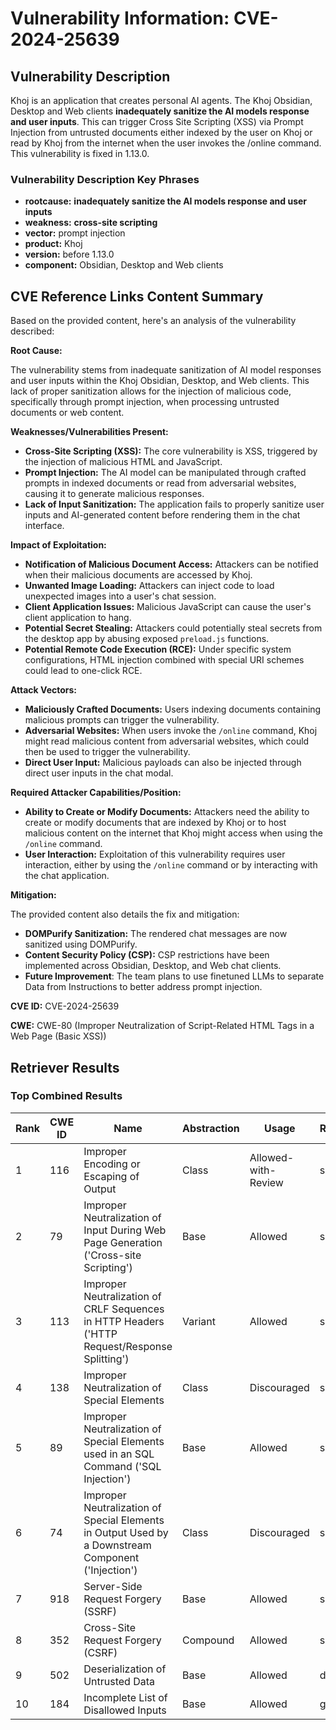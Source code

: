 # Vulnerability Information: CVE-2024-25639

## Vulnerability Description
Khoj is an application that creates personal AI agents. The Khoj Obsidian, Desktop and Web clients **inadequately sanitize the AI models response and user inputs**. This can trigger Cross Site Scripting (XSS) via Prompt Injection from untrusted documents either indexed by the user on Khoj or read by Khoj from the internet when the user invokes the /online command. This vulnerability is fixed in 1.13.0.

### Vulnerability Description Key Phrases
- **rootcause:** **inadequately sanitize the AI models response and user inputs**
- **weakness:** **cross-site scripting**
- **vector:** prompt injection
- **product:** Khoj
- **version:** before 1.13.0
- **component:** Obsidian, Desktop and Web clients

## CVE Reference Links Content Summary
Based on the provided content, here's an analysis of the vulnerability described:

**Root Cause:**

The vulnerability stems from inadequate sanitization of AI model responses and user inputs within the Khoj Obsidian, Desktop, and Web clients. This lack of proper sanitization allows for the injection of malicious code, specifically through prompt injection, when processing untrusted documents or web content.

**Weaknesses/Vulnerabilities Present:**

*   **Cross-Site Scripting (XSS):** The core vulnerability is XSS, triggered by the injection of malicious HTML and JavaScript.
*   **Prompt Injection:** The AI model can be manipulated through crafted prompts in indexed documents or read from adversarial websites, causing it to generate malicious responses.
*  **Lack of Input Sanitization:** The application fails to properly sanitize user inputs and AI-generated content before rendering them in the chat interface.

**Impact of Exploitation:**

*   **Notification of Malicious Document Access:** Attackers can be notified when their malicious documents are accessed by Khoj.
*   **Unwanted Image Loading:** Attackers can inject code to load unexpected images into a user's chat session.
*   **Client Application Issues:** Malicious JavaScript can cause the user's client application to hang.
*   **Potential Secret Stealing:** Attackers could potentially steal secrets from the desktop app by abusing exposed `preload.js` functions.
*   **Potential Remote Code Execution (RCE):** Under specific system configurations, HTML injection combined with special URI schemes could lead to one-click RCE.

**Attack Vectors:**

*   **Maliciously Crafted Documents:** Users indexing documents containing malicious prompts can trigger the vulnerability.
*   **Adversarial Websites:** When users invoke the `/online` command, Khoj might read malicious content from adversarial websites, which could then be used to trigger the vulnerability.
*   **Direct User Input:** Malicious payloads can also be injected through direct user inputs in the chat modal.

**Required Attacker Capabilities/Position:**

*   **Ability to Create or Modify Documents:** Attackers need the ability to create or modify documents that are indexed by Khoj or to host malicious content on the internet that Khoj might access when using the `/online` command.
*   **User Interaction:** Exploitation of this vulnerability requires user interaction, either by using the `/online` command or by interacting with the chat application.

**Mitigation:**

The provided content also details the fix and mitigation:

*   **DOMPurify Sanitization:** The rendered chat messages are now sanitized using DOMPurify.
*   **Content Security Policy (CSP):** CSP restrictions have been implemented across Obsidian, Desktop, and Web chat clients.
*   **Future Improvement**:  The team plans to use finetuned LLMs to separate Data from Instructions to better address prompt injection.

**CVE ID:** CVE-2024-25639

**CWE:** CWE-80 (Improper Neutralization of Script-Related HTML Tags in a Web Page (Basic XSS))

## Retriever Results

### Top Combined Results

| Rank | CWE ID | Name | Abstraction | Usage  | Retrievers | Individual Scores |
|------|--------|------|-------------|-------|------------|-------------------|
| 1 | 116 | Improper Encoding or Escaping of Output | Class | Allowed-with-Review | sparse | 0.389 |
| 2 | 79 | Improper Neutralization of Input During Web Page Generation ('Cross-site Scripting') | Base | Allowed | sparse | 0.378 |
| 3 | 113 | Improper Neutralization of CRLF Sequences in HTTP Headers ('HTTP Request/Response Splitting') | Variant | Allowed | sparse | 0.376 |
| 4 | 138 | Improper Neutralization of Special Elements | Class | Discouraged | sparse | 0.368 |
| 5 | 89 | Improper Neutralization of Special Elements used in an SQL Command ('SQL Injection') | Base | Allowed | sparse | 0.348 |
| 6 | 74 | Improper Neutralization of Special Elements in Output Used by a Downstream Component ('Injection') | Class | Discouraged | sparse | 0.347 |
| 7 | 918 | Server-Side Request Forgery (SSRF) | Base | Allowed | sparse | 0.347 |
| 8 | 352 | Cross-Site Request Forgery (CSRF) | Compound | Allowed | sparse | 0.340 |
| 9 | 502 | Deserialization of Untrusted Data | Base | Allowed | dense | 0.450 |
| 10 | 184 | Incomplete List of Disallowed Inputs | Base | Allowed | graph | 0.002 |

